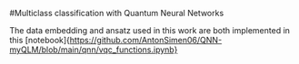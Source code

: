 #Multiclass classification with Quantum Neural Networks

The data embedding and ansatz used in this work are both implemented in this [notebook]{https://github.com/AntonSimen06/QNN-myQLM/blob/main/qnn/vqc_functions.ipynb}
